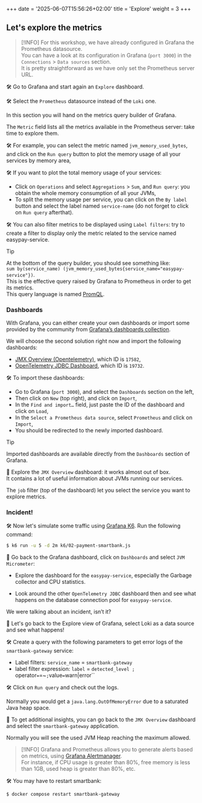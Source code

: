 +++
date = '2025-06-07T15:56:26+02:00'
title = 'Explore'
weight = 3
+++

## Let's explore the metrics

> [!INFO]
> For this workshop, we have already configured in Grafana the Prometheus datasource.  
> You can have a look at its configuration in Grafana (``port 3000``) in the ``Connections`` > ``Data sources``
> section.  
> It is pretty straightforward as we have only set the Prometheus server URL.

🛠️ Go to Grafana and start again an ``Explore`` dashboard.

🛠️ Select the ``Prometheus`` datasource instead of the ``Loki`` one.

In this section you will hand on the metrics query builder of Grafana.

The ``Metric`` field lists all the metrics available in the Prometheus server: take time to explore them.

🛠️ For example, you can select the metric named ``jvm_memory_used_bytes``, and click on the ``Run query`` button to plot
the memory usage of all your services by memory area,

🛠️ If you want to plot the total memory usage of your services:

* Click on ``Operations`` and select ``Aggregations`` > ``Sum``, and ``Run query``: you obtain the whole memory
  consumption of all your JVMs,
* To split the memory usage per service, you can click on the ``By label`` button and select the label named
  ``service-name`` (do not forget to click on ``Run query`` afterthat).

🛠️ You can also filter metrics to be displayed using ``Label filters``: try to create a filter to display only the
metric related to the service named easypay-service.

> [!TIP]
> At the bottom of the query builder, you should see something like:  
> `sum by(service_name) (jvm_memory_used_bytes{service_name="easypay-service"})`.  
> This is the effective query raised by Grafana to Prometheus in order to get its metrics.  
> This query language is named [PromQL](https://prometheus.io/docs/prometheus/latest/querying/basics/).

### Dashboards

With Grafana, you can either create your own dashboards or import some provided by the community from 
[Grafana’s dashboards collection](https://grafana.com/grafana/dashboards/).

We will choose the second solution right now and import the following dashboards:

* [JMX Overview (Opentelemetry)](https://grafana.com/grafana/dashboards/12271-jvm-micrometer/), which ID is `17582`,
* [OpenTelemetry JDBC Dashboard](https://grafana.com/grafana/dashboards/20729-spring-boot-jdbc-hikaricp/), which ID is
  `19732`.

🛠️ To import these dashboards:

* Go to Grafana (``port 3000``), and select the ``Dashboards`` section on the left,
* Then click on ``New`` (top right), and click on ``Import``,
* In the ``Find and import…`` field, just paste the ID of the dashboard and click on ``Load``,
* In the ``Select a Prometheus data source``, select ``Prometheus`` and click on ``Import``,
* You should be redirected to the newly imported dashboard.

> [!TIP]
> Imported dashboards are available directly from the ``Dashboards`` section of Grafana.

👀 Explore the ``JMX Overview`` dashboard: it works almost out of box.  
It contains a lot of useful information about JVMs running our services.

The ``job`` filter (top of the dashboard) let you select the service you want to explore metrics.

### Incident!

🛠️ Now let's simulate some traffic using [Grafana K6](https://k6.io/). Run the following command:

```bash
$ k6 run -u 5 -d 2m k6/02-payment-smartbank.js
```

👀 Go back to the Grafana dashboard, click on ``Dashboards`` and select ``JVM Micrometer``:

* Explore the dashboard for the ``easypay-service``, especially the Garbage collector and CPU statistics.

* Look around the other ``OpenTelemetry JDBC`` dashboard then and see what happens on the database connection
  pool for ``easypay-service``.

We were talking about an incident, isn’t it?

👀 Let's go back to the Explore view of Grafana, select Loki as a data source and see what happens!

🛠️ Create a query with the following parameters to get error logs of the ``smartbank-gateway`` service:

* Label filters: ``service_name`` = ``smartbank-gateway``
* label filter expression: ``label`` = ``detected_level ; ``operator`` = ``=~`` ; ``value`` = ``warn|error``

🛠️ Click on ``Run query`` and check out the logs.

Normally you would get a ``java.lang.OutOfMemoryError`` due to a saturated Java heap space.

👀 To get additional insights, you can go back to the `JMX Overview` dashboard and select the ``smartbank-gateway`` application.

Normally you will see the used JVM Heap reaching the maximum allowed.

> [!INFO]
> Grafana and Prometheus allows you to generate alerts based on metrics,
> using [Grafana Alertmanager](https://grafana.com/docs/grafana/latest/alerting/set-up/configure-alertmanager/).  
> For instance, if CPU usage is greater than 80%, free memory is less than 1GB, used heap is greater than 80%, etc.

🛠️ You may have to restart smartbank:

```bash
$ docker compose restart smartbank-gateway
```